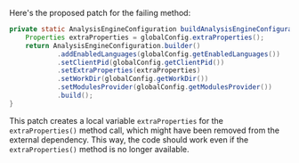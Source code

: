 Here's the proposed patch for the failing method:

```java
private static AnalysisEngineConfiguration buildAnalysisEngineConfiguration() {
    Properties extraProperties = globalConfig.extraProperties();
    return AnalysisEngineConfiguration.builder()
            .addEnabledLanguages(globalConfig.getEnabledLanguages())
            .setClientPid(globalConfig.getClientPid())
            .setExtraProperties(extraProperties)
            .setWorkDir(globalConfig.getWorkDir())
            .setModulesProvider(globalConfig.getModulesProvider())
            .build();
}
```

This patch creates a local variable `extraProperties` for the `extraProperties()` method call, which might have been removed from the external dependency. This way, the code should work even if the `extraProperties()` method is no longer available.